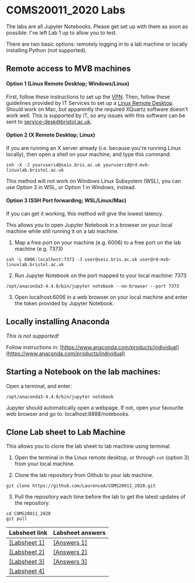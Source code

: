 # COMS20011_2020 Labs

The labs are all Jupyter Notebooks.  Please get set up with them as soon as possible: I've left Lab 1 up to allow you to test.

There are two basic options: remotely logging in to a lab machine or locally installing Python (not supported).

## Remote access to MVB machines

#### Option 1 (Linux Remote Desktop; Windows/Linux)
First, follow these instructions to set up the [VPN](https://uob.sharepoint.com/sites/itservices/SitePages/vpn-connect.aspx). Then, follow these guidelines provided by IT Services to set up a [Linux Remote Desktop](https://uob.sharepoint.com/sites/itservices/SitePages/fits-engineering-linux-x2go.aspx).  Should work on Mac, but apparently the required XQuartz software doesn't work well.  This is supported by IT, so any issues with this software can be sent to service-desk@bristol.ac.uk.

#### Option 2 (X Remote Desktop; Linux)
If you are running an X server already (i.e. because you're running Linux locally), then open a shell on your machine, and type this command: 
```
ssh -X -J youruserid@seis.bris.ac.uk youruserid@rd-mvb-linuxlab.bristol.ac.uk
```
This method will not work on Windows Linux Subsystem (WSL), you can use Option 3 in WSL, or Option 1 in Windows, instead.

#### Option 3 (SSH Port forwarding; WSL/Linux/Mac)
If you can get it working, this method will give the lowest latency.

This allows you to open Jupyter Notebook in a browser on your local machine while still running it on a lab machine.

1. Map a free port on your machine (e.g. 6006) to a free port on the lab machine (e.g. 7373)
```
ssh -L 6006:localhost:7373 -J user@seis.bris.ac.uk user@rd-mvb-linuxlab.bristol.ac.uk
```
       
2. Run Jupyter Notebook on the port mapped to your local machine: 7373
```
/opt/anaconda3-4.4.0/bin/jupyter notebook --no-browser --port 7373
```
      
3. Open localhost:6006 in a web browser on your local machine and enter the token provided by Jupyter Notebook.

## Locally installing Anaconda

*This is not supported!*

Follow instructions in:
[https://www.anaconda.com/products/individual](https://www.anaconda.com/products/individual)

## Starting a Notebook on the lab machines:
Open a terminal, and enter:
```
/opt/anaconda3-4.4.0/bin/jupyter notebook
```
Jupyter should automatically open a webpage. If not, open your favourite web browser and go to: localhost:8888/notebooks.

## Clone Lab sheet to Lab Machine
This allows you to clone the lab sheet to lab machine using terminal.

1. Open the terminal in the Linux remote desktop, or through `ssh` (option 3) from your local machine.

2. Clone the lab repository from Github to your lab machine.
```
git clone https://github.com/LaurenceA/COMS20011_2020.git
```
3. Pull the repository each time before the lab to get the latest updates of the repository.
```
cd COMS20011_2020
git pull
```

| Labsheet link | Labsheet answers |
|---------------|------------------|
|[[Labsheet 1]](https://github.com/LaurenceA/COMS20011_2020/blob/main/labs/lab_1/labsheet1.ipynb) | [[Answers 1]](https://github.com/LaurenceA/COMS20011_2020/blob/main/labs/lab_1/labsheet1_answers.ipynb) |
|[[Labsheet 2]](https://github.com/LaurenceA/COMS20011_2020/blob/main/labs/lab_2/labsheet2.ipynb) | [[Answers 2]](https://github.com/LaurenceA/COMS20011_2020/blob/main/labs/lab_2/labsheet2_answers.ipynb) |
|[[Labsheet 3]](https://github.com/LaurenceA/COMS20011_2020/blob/main/labs/lab_3/labsheet3.ipynb) | [[Answers 3]](https://github.com/LaurenceA/COMS20011_2020/blob/main/labs/lab_3/labsheet3_answers.ipynb)|
|[[Labsheet 4]](https://github.com/LaurenceA/COMS20011_2020/blob/main/labs/lab_4/labsheet4.ipynb) |

